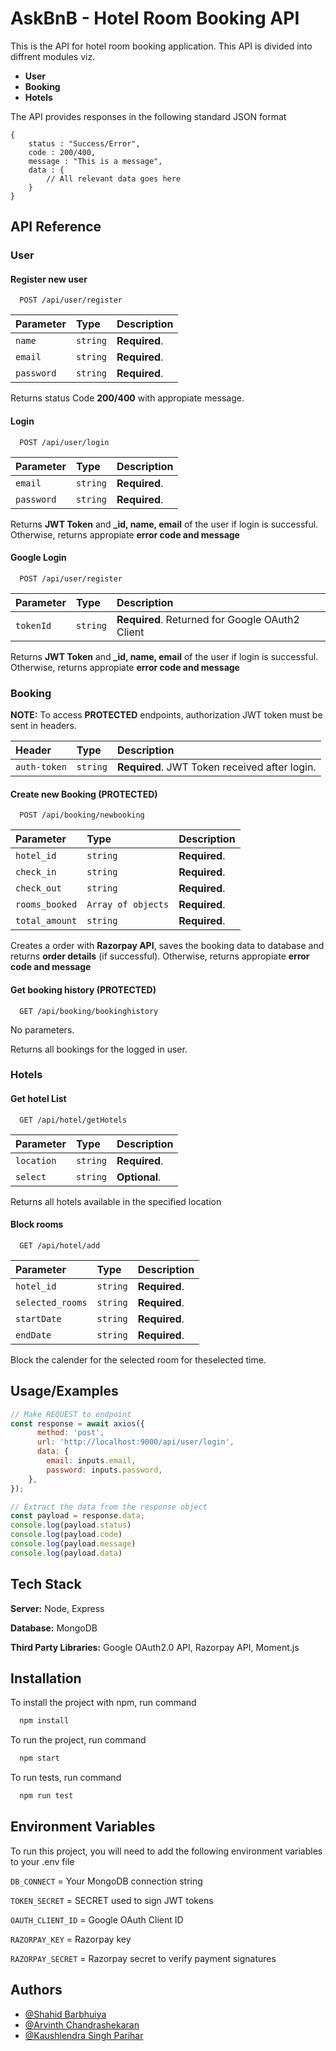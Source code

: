 
# AskBnB - Hotel Room Booking API

This is the API for hotel room booking application. This API is divided into diffrent modules viz.
  * **User**
  * **Booking**
  * **Hotels**

The API provides responses in the following standard JSON format
```
{
    status : "Success/Error",
    code : 200/400,
    message : "This is a message",
    data : {
        // All relevant data goes here
    }
}
```



## API Reference
### User
#### Register new user

```http
  POST /api/user/register
```

| Parameter | Type     | Description                |
| :-------- | :------- | :------------------------- |
| `name` | `string` | **Required**. |
| `email` | `string` | **Required**. |
| `password` | `string` | **Required**. |

Returns status Code **200/400** with appropiate message.
#### Login

```http
  POST /api/user/login
```

| Parameter | Type     | Description                       |
| :-------- | :------- | :-------------------------------- |
| `email`      | `string` | **Required**. |
| `password` | `string` | **Required**. |

Returns **JWT Token** and **_id, name, email** of the user if login is successful. Otherwise, returns 
appropiate **error code and message**
#### Google Login

```http
  POST /api/user/register
```

| Parameter | Type     | Description                |
| :-------- | :------- | :------------------------- |
| `tokenId` | `string` | **Required**. Returned for Google OAuth2 Client |

Returns **JWT Token** and **_id, name, email** of the user if login is successful. Otherwise, returns 
appropiate **error code and message**

### Booking

**NOTE:** To access **PROTECTED** endpoints, authorization JWT token must be sent in 
headers.

| Header | Type     | Description                       |
| :-------- | :------- | :-------------------------------- |
| `auth-token`      | `string` | **Required**. JWT Token received after login. |

#### Create new Booking (PROTECTED)

```http
  POST /api/booking/newbooking
```

| Parameter | Type     | Description                       |
| :-------- | :------- | :-------------------------------- |
| `hotel_id`      | `string` | **Required**. |
| `check_in`      | `string` | **Required**. |
| `check_out`      | `string` | **Required**. |
| `rooms_booked`      | `Array of objects` | **Required**. |
| `total_amount`      | `string` | **Required**. |

Creates a order with **Razorpay API**, saves the booking data to database and returns
**order details** (if successful). Otherwise, returns appropiate **error code and message**

#### Get booking history (PROTECTED)

```http
  GET /api/booking/bookinghistory
```
No parameters.

Returns all bookings for the logged in user.

### Hotels
#### Get hotel List

```http
  GET /api/hotel/getHotels
  ```
| Parameter | Type     | Description                       |
| :-------- | :------- | :-------------------------------- |
| `location`      | `string` | **Required**. |
| `select`      | `string` | **Optional**. |

Returns all hotels available in the specified location

#### Block rooms

```http
  GET /api/hotel/add
  ```
| Parameter | Type     | Description                       |
| :-------- | :------- | :-------------------------------- |
| `hotel_id`      | `string` | **Required**. |
| `selected_rooms`      | `string` | **Required**. |
| `startDate`      | `string` | **Required**. |
| `endDate`      | `string` | **Required**. |
 
Block the calender for the selected room for theselected time.

## Usage/Examples

```javascript
// Make REQUEST to endpoint
const response = await axios({
      method: 'post',
      url: 'http://localhost:9000/api/user/login',
      data: {
        email: inputs.email,
        password: inputs.password,
    },
});

// Extract the data from the response object
const payload = response.data;
console.log(payload.status)
console.log(payload.code)
console.log(payload.message)
console.log(payload.data)
```


## Tech Stack

**Server:** Node, Express

**Database:** MongoDB

**Third Party Libraries:** Google OAuth2.0 API, Razorpay API, Moment.js


## Installation

To install the project with npm, run command

```bash
  npm install
```
To run the project, run command

```bash
  npm start
```
To run tests, run command

```bash
  npm run test
```

    
## Environment Variables

To run this project, you will need to add the following environment variables to your .env file

`DB_CONNECT` = Your MongoDB connection string

`TOKEN_SECRET` = SECRET used to sign JWT tokens

`OAUTH_CLIENT_ID` = Google OAuth Client ID

`RAZORPAY_KEY` = Razorpay key

`RAZORPAY_SECRET` = Razorpay secret to verify payment signatures
## Authors

- [@Shahid Barbhuiya](https://github.com/Shahid-prog)
- [@Arvinth Chandrashekaran](https://github.com/ArvinthC3000)
- [@Kaushlendra Singh Parihar](https://github.com/Kaus1247)

